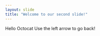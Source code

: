 ```yaml
---
layout: slide
title: "Welcome to our second slide!"
---
```

Hello Octocat
Use the left arrow to go back!
